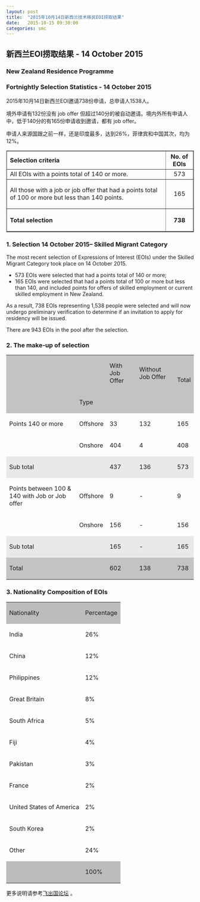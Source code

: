 ```yaml
---
layout: post
title:  "2015年10月14日新西兰技术移民EOI捞取结果"
date:   2015-10-15 09:30:00
categories: smc
---
```


## 新西兰EOI捞取结果 - 14 October 2015

### New Zealand Residence Programme

### Fortnightly Selection Statistics - 14 October 2015

2015年10月14日新西兰EOI邀请738份申请，总申请人1538人。

境外申请有132份没有 job offer 但超过140分的被自动邀请。境内外所有申请人中，低于140分的有165份申请收到邀请，都有 job offer。

申请人来源国跟之前一样，还是印度最多，达到26%，菲律宾和中国其次，均为12%。

<table summary="Simple table with 3 columns and approximately 4-5 rows." border="1" cellpadding="1" cellspacing="2" width="80%">

<tbody>
<tr>
<th id="criteria2" abbr="selection" align="left">Selection criteria</th>
<th id="eoi2" abbr="eois">No. of EOIs</th></tr>
<tr>
<td headers="criteria">All EOIs with a points total of 140 or more.</td>
<td headers="eoi" align="center" width="57">573</td></tr>
<tr>
<td headers="criteria">
<p>All those with a job or job offer that had a points total of 100 or more but less than 140 points.</p></td>
<td headers="eoi" align="center" width="57">165</td></tr>
<tr>
<th headers="criteria" align="left">
<p>Total selection</p></th>
<th headers="eoi" align="center" width="57">
<p align="center">738</p></th></tr></tbody></table>

### 1. Selection 14 October 2015– Skilled Migrant Category

The most recent selection of Expressions of Interest (EOIs) under the Skilled Migrant Category took place on 14 October 2015.

   - 573 EOIs were selected that had a points total of 140 or more;
   - 165 EOIs were selected that had a points total of 100 or more but less than 140, and included points for offers of skilled employment or current skilled employment in New Zealand.

As a result, 738 EOIs representing 1,538 people were selected and will now undergo preliminary verification to determine if an invitation to apply for residency will be issued.

There are 943 EOIs in the pool after the selection.

### 2. The make-up of selection

<table><tr><td bgcolor="#C3C3C3"></td><td bgcolor="#C3C3C3"></td><td bgcolor="#C3C3C3"><p>With Job Offer</p></td><td bgcolor="#C3C3C3"><p>Without Job Offer</p></td><td bgcolor="#C3C3C3"><p><br></p><p>Total</p></td></tr><tr><td bgcolor="#C3C3C3"></td><td bgcolor="#C3C3C3"><p>Type</p></td><td bgcolor="#C3C3C3"></td><td bgcolor="#C3C3C3"></td><td bgcolor="#C3C3C3"></td></tr><tr><td><p>Points 140 or more</p></td><td><p>Offshore</p></td><td><p>33</p></td><td><p>132</p></td><td><p>165</p></td></tr><tr><td></td><td><p>Onshore</p></td><td><p>404</p></td><td><p>4</p></td><td><p>408</p></td></tr><tr><td bgcolor="#E9E9E9"><p>Sub total</p></td><td bgcolor="#E9E9E9"></td><td bgcolor="#E9E9E9"><p>437</p></td><td bgcolor="#E9E9E9"><p>136</p></td><td bgcolor="#E9E9E9"><p>573</p></td></tr><tr><td><p>Points between 100 & 140 with Job or Job offer</p></td><td><p>Offshore</p></td><td><p>9</p></td><td><p>-</p></td><td><p>9</p></td></tr><tr><td></td><td><p>Onshore</p></td><td><p>156</p></td><td><p>-</p></td><td><p>156</p></td></tr><tr><td bgcolor="#E9E9E9"><p>Sub total</p></td><td bgcolor="#E9E9E9"></td><td bgcolor="#E9E9E9"><p>165</p></td><td bgcolor="#E9E9E9"><p>-</p></td><td bgcolor="#E9E9E9"><p>165</p></td></tr><tr><td bgcolor="#C3C3C3"><p>Total</p></td><td bgcolor="#C3C3C3"></td><td bgcolor="#C3C3C3"><p>602</p></td><td bgcolor="#C3C3C3"><p>138</p></td><td bgcolor="#C3C3C3"><p>738</p></td></tr></table>

### 3. Nationality Composition of EOIs

<table><tr><td bgcolor="#BCBCBC"><p>Nationality</p></td><td bgcolor="#BCBCBC"><p>Percentage</p></td></tr><tr><td><p>India</p></td><td><p>26%</p></td></tr><tr><td><p>China</p></td><td><p>12%</p></td></tr><tr><td><p>Philippines</p></td><td><p>12%</p></td></tr><tr><td><p>Great Britain</p></td><td><p>8%</p></td></tr><tr><td><p>South Africa</p></td><td><p>5%</p></td></tr><tr><td><p>Fiji</p></td><td><p>4%</p></td></tr><tr><td><p>Pakistan</p></td><td><p>3%</p></td></tr><tr><td><p>France</p></td><td><p>2%</p></td></tr><tr><td><p>United States of America</p></td><td><p>2%</p></td></tr><tr><td><p>South Korea</p></td><td><p>2%</p></td></tr><tr><td><p>Other</p></td><td><p>24%</p></td></tr><tr><td bgcolor="#BCBCBC"></td><td bgcolor="#BCBCBC"><p>100%</p></td></tr></table>

更多说明请参考<a href="http://bbs.fcgvisa.com/c/" target="blank">飞出国论坛</a> 。